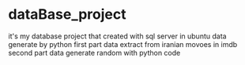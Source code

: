 # dataBase_project
it's my database project that created with sql server in ubuntu
data generate by python first part data extract from iranian movoes in imdb
second part data generate random with python code
